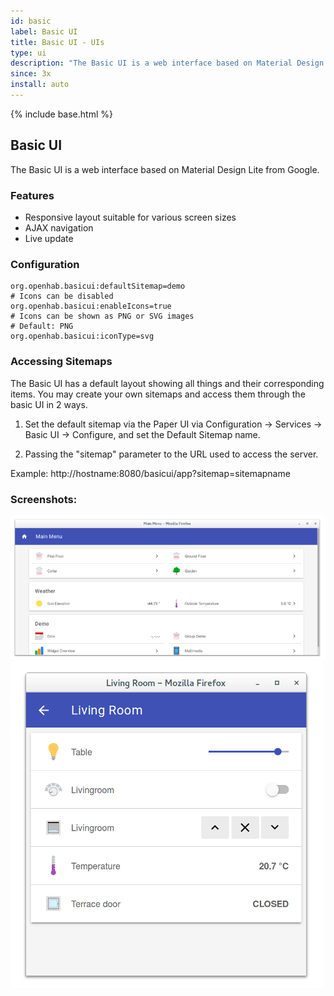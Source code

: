 ```yaml
---
id: basic
label: Basic UI
title: Basic UI - UIs
type: ui
description: "The Basic UI is a web interface based on Material Design Lite from Google."
since: 3x
install: auto
---
```


<!-- Attention authors: Do not edit directly. Please add your changes to the appropriate source repository -->

{% include base.html %}

## Basic UI

The Basic UI is a web interface based on Material Design Lite from Google.

### Features

* Responsive layout suitable for various screen sizes
* AJAX navigation
* Live update

### Configuration

```
org.openhab.basicui:defaultSitemap=demo
# Icons can be disabled
org.openhab.basicui:enableIcons=true
# Icons can be shown as PNG or SVG images
# Default: PNG
org.openhab.basicui:iconType=svg
```

### Accessing Sitemaps

The Basic UI has a default layout showing all things and their corresponding items. You may create your own sitemaps and access them through the basic UI in 2 ways.

1. Set the default sitemap via the Paper UI via Configuration -> Services -> Basic UI -> Configure, and set the Default Sitemap name.

2. Passing the "sitemap" parameter to the URL used to access the server.

Example: http://hostname:8080/basicui/app?sitemap=sitemapname


### Screenshots:

[![Screenshot 1](doc/screenshot-1.png)](doc/screenshot-1-full.png)
[![Screenshot 2](doc/screenshot-2.png)](doc/screenshot-2-full.png)

